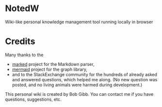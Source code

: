 # NotedW
Wiki-like personal knowledge management tool running locally in browser


# Credits

Many thanks to the
- [marked](https://github.com/chjj/marked) project for the Markdown parser,
- [mermaid](https://github.com/knsv/mermaid) project for the graph library,
- and to the StackExchange community for the hundreds of already asked and answered questions, which helped me along.
(No new question was posted, and no living animals were harmed during
development.)

This personal wiki is created by Bob Gibb. You can contact me if you have
questions, suggestions, etc.
